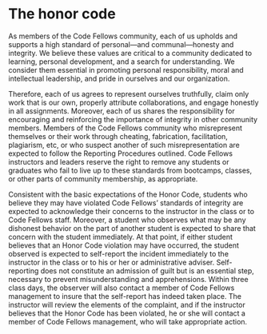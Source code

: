 # The honor code

As members of the Code Fellows community, each of us upholds and supports a high standard of personal—and communal—honesty and integrity.  We believe these values are critical to a community dedicated to learning, personal development, and a search for understanding. We consider them essential in promoting personal responsibility, moral and intellectual leadership, and pride in ourselves and our organization.

Therefore, each of us agrees to represent ourselves truthfully, claim only work that is our own, properly attribute collaborations, and engage honestly in all assignments.  Moreover, each of us shares the responsibility for encouraging and reinforcing the importance of integrity in other community members.  Members of the Code Fellows community who misrepresent themselves or their work through cheating, fabrication, facilitation, plagiarism, etc, or who suspect another of such misrepresentation are expected to follow the Reporting Procedures outlined.  Code Fellows instructors and leaders reserve the right to remove any students or graduates who fail to live up to these standards from bootcamps, classes, or other parts of community membership, as appropriate.

Consistent with the basic expectations of the Honor Code, students who believe they may have violated Code Fellows’ standards of integrity are expected to acknowledge their concerns to the instructor in the class or to Code Fellows staff.  Moreover, a student who observes what may be any dishonest behavior on the part of another student is expected to share that concern with the student immediately. At that point, if either student believes that an Honor Code violation may have occurred, the student observed is expected to self-report the incident immediately to the instructor in the class or to his or her or administrative adviser. Self-reporting does not constitute an admission of guilt but is an essential step, necessary to prevent misunderstanding and apprehensions. Within three class days, the observer will also contact a member of Code Fellows management to insure that the self-report has indeed taken place.  The instructor will review the elements of the complaint, and if the instructor believes that the Honor Code has been violated, he or she will contact a member of Code Fellows management, who will take appropriate action.
